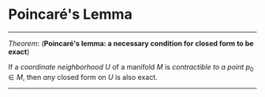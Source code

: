 # Poincaré's Lemma

----

*Theorem*: (**Poincaré's lemma: a necessary condition for closed form to be exact**)

If a *coordinate neighborhood* $U$ of a manifold $M$ is *contractible to a point* $p_0 \in M$, then *any* closed form on $U$ is also exact.

----